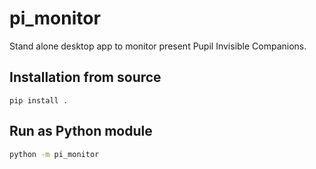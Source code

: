 # pi_monitor
Stand alone desktop app to monitor present Pupil Invisible Companions.

## Installation from source

```
pip install .
```

## Run as Python module

```sh
python -m pi_monitor
```
